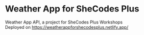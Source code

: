 # Weather App for SheCodes Plus
 Weather App API, a project for SheCodes Plus Workshops
 <br>
 Deployed on https://weatherappforshecodesplus.netlify.app/
